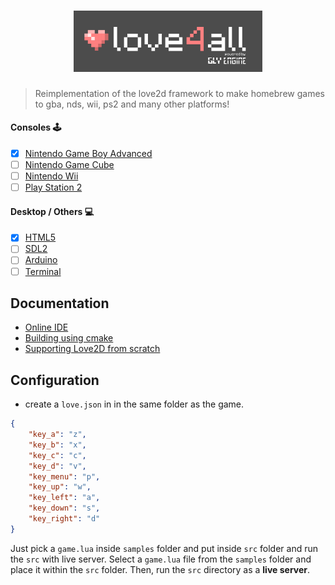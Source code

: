 <h1 align="center">
<a href="https://gamelly.github.io/love-engine"><img width="60%" src="https://raw.githubusercontent.com/gamelly/love-engine/refs/heads/main/assets/banner3.png"></a>
</h1> 

> Reimplementation of the love2d framework to make homebrew games to gba, nds, wii, ps2 and many other platforms!

#### Consoles :joystick:

- [X] [Nintendo Game Boy Advanced](https://github.com/gamelly/core-native-gba)
- [ ] [Nintendo Game Cube](https://github.com/gamelly/core-native-wii)
- [ ] [Nintendo Wii](https://github.com/gamelly/core-native-wii)
- [ ] [Play Station 2](https://github.com/gamelly/core-native-ps2)

#### Desktop / Others :computer:

 - [X] [HTML5](https://www.npmjs.com/package/@gamely/love-engine)
 - [ ] [SDL2](https://github.com/gamelly/core-native-sdl)
 - [ ] [Arduino](https://github.com/gamelly/core-native-arduino)
 - [ ] [Terminal](https://github.com/gamelly/core-native-ascii)

## Documentation

 - [Online IDE](https://playground.gamely.com.br)
 - [Building using cmake](https://docs.gamely.com.br/group__native#cmake)
 - [Supporting Love2D from scratch](https://docs.gamely.com.br/group__manual)


## Configuration

* create a `love.json` in in the same folder as the game.

```json
{
    "key_a": "z",
    "key_b": "x",
    "key_c": "c",
    "key_d": "v",
    "key_menu": "p",
    "key_up": "w",
    "key_left": "a",
    "key_down": "s",
    "key_right": "d"
}
```

Just pick a `game.lua` inside `samples` folder and put inside `src` folder and run the `src` with live server.
Select a `game.lua` file from the `samples` folder and place it within the `src` folder. Then, run the `src` directory as a **live server**.